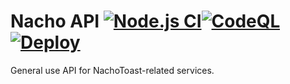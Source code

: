 # Nacho API [![Node.js CI](https://github.com/NachoToast/NachoAPI/actions/workflows/node.js.yml/badge.svg)](https://github.com/NachoToast/NachoAPI/actions/workflows/node.js.yml)[![CodeQL](https://github.com/NachoToast/NachoAPI/actions/workflows/codeql-analysis.yml/badge.svg)](https://github.com/NachoToast/NachoAPI/actions/workflows/codeql-analysis.yml)[![Deploy](https://github.com/NachoToast/NachoAPI/actions/workflows/deploy.yml/badge.svg)](https://github.com/NachoToast/NachoAPI/actions/workflows/deploy.yml)

General use API for NachoToast-related services.
